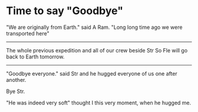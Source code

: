 # Time to say "Goodbye"

"We are originally from Earth." said A Ram. 
"Long long time ago we were transported here"

*******

The whole previous expedition and all of our crew beside Str So Fle will go back to Earth tomorrow. 

***********


"Goodbye everyone." said Str and he hugged everyone of us one after another.

Bye Str. 

"He was indeed very soft" thought I this very moment, when he hugged me.
